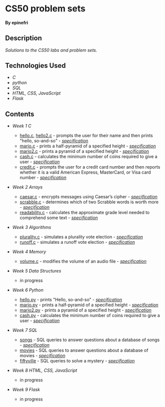 # CS50 problem sets

#### By epinefri

## Description

_Solutions to the CS50 labs and problem sets._

## Technologies Used

* _C_
* _python_
* _SQL_
* _HTML, CSS, JavaScript_
* _Flask_


## Contents

* _Week 1 C_
  * [hello.c](week1/hello.c), [hello2.c](week1/hello2.c) - prompts the user for their name and then prints "hello, so-and-so" - _[specification](https://cs50.harvard.edu/x/2022/psets/1/hello/)_
  * [mario.c](week1/mario.c) - prints a half-pyramid of a specified height - _[specification](https://cs50.harvard.edu/x/2022/psets/1/mario/less/)_
  * [mario2.c](week1/mario2.c) - prints a pyramid of a specified height - _[specification](https://cs50.harvard.edu/x/2022/psets/1/mario/more/)_
  * [cash.c](week1/cash.c) - calculates the minimum number of coins required to give a user  - _[specification](https://cs50.harvard.edu/x/2022/psets/1/cash/)_
  * [credit.c](week1/credit.c) - prompts the user for a credit card number and then reports whether it is a valid American Express, MasterCard, or Visa card number - _[specification](https://cs50.harvard.edu/x/2022/psets/1/credit/)_ 
  
* _Week 2 Arrays_
  * [caesar.c](week2/caesar.c) - encrypts messages using Caesar’s cipher - _[specification](https://cs50.harvard.edu/x/2022/psets/2/caesar/)_
  * [scrabble.c](week2/scrabble.c) - determines which of two Scrabble words is worth more - _[specification](https://cs50.harvard.edu/x/2022/labs/2)_
  * [readability.c](week2/readability.c) - calculates the approximate grade level needed to comprehend some text - _[specification](https://cs50.harvard.edu/x/2022/psets/2)_
  
* _Week 3 Algorithms_
  * [plurality.c](week3/plurality.c) - simulates a plurality vote election - _[specification](https://cs50.harvard.edu/x/2022/psets/3/plurality/)_
  * [runoff.c](week3/runoff.c) - simulates a runoff vote election - _[specification](https://cs50.harvard.edu/x/2022/psets/3/runoff/)_

* _Week 4 Memory_
  * [volume.c](week4/volume.c) - modifies the volume of an audio file - _[specification](https://cs50.harvard.edu/x/2022/labs/4/)_

* _Week 5 Data Structures_
  * in progress
  
* _Week 6 Python_
  * [hello.py](week6/hello.py) - prints "Hello, so-and-so" - _[specification](https://cs50.harvard.edu/x/2022/psets/6/hello/)_
  * [mario.py](week6/mario.py) - prints a half-pyramid of a specified height - _[specification](https://cs50.harvard.edu/x/2022/psets/6/mario/less/)_
  * [mario2.py](week6/mario2.py) - prints a pyramid of a specified height - _[specification](https://cs50.harvard.edu/x/2022/psets/6/mario/more/)_
  * [cash.py](week6/cash.py) - calculates the minimum number of coins required to give a user - _[specification](https://cs50.harvard.edu/x/2022/psets/6/cash/)_
 
 
* _Week 7 SQL_
  * [songs](week7/songs) - SQL queries to answer questions about a database of songs - _[specification](https://cs50.harvard.edu/x/2022/labs/7/)_
  * [movies](week7/movies) - SQL queries to answer questions about a database of movies - _[specification](https://cs50.harvard.edu/x/2022/psets/7/movies/)_
  * [fiftyville](week7/fiftyville) - SQL queries to solve a mystery - _[specification](https://cs50.harvard.edu/x/2022/psets/7/fiftyville/)_
  
  
* _Week 8 HTML, CSS, JavaScript_
  * in progress  
* _Week 9 Flask_
  * in progress
